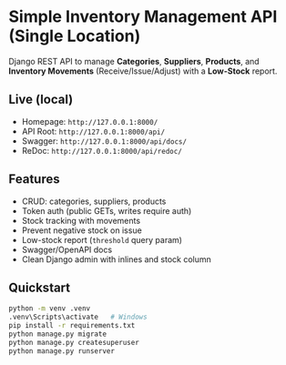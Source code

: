 # Simple Inventory Management API (Single Location)

Django REST API to manage **Categories**, **Suppliers**, **Products**, and **Inventory Movements** (Receive/Issue/Adjust) with a **Low-Stock** report.

## Live (local)
- Homepage: `http://127.0.0.1:8000/`
- API Root: `http://127.0.0.1:8000/api/`
- Swagger: `http://127.0.0.1:8000/api/docs/`
- ReDoc: `http://127.0.0.1:8000/api/redoc/`

## Features
- CRUD: categories, suppliers, products
- Token auth (public GETs, writes require auth)
- Stock tracking with movements
- Prevent negative stock on issue
- Low-stock report (`threshold` query param)
- Swagger/OpenAPI docs
- Clean Django admin with inlines and stock column

## Quickstart
```bash
python -m venv .venv
.venv\Scripts\activate   # Windows
pip install -r requirements.txt
python manage.py migrate
python manage.py createsuperuser
python manage.py runserver
